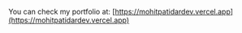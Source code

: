 You can check my portfolio at: [https://mohitpatidardev.vercel.app](https://mohitpatidardev.vercel.app)
